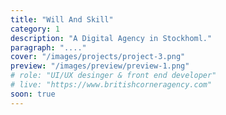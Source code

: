 ```yaml
---
title: "Will And Skill"
category: 1
description: "A Digital Agency in Stockhoml."
paragraph: "...."
cover: "/images/projects/project-3.png"
preview: "/images/preview/preview-1.png"
# role: "UI/UX desinger & front end developer"
# live: "https://www.britishcorneragency.com"
soon: true
---
```

